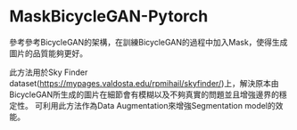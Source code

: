 # MaskBicycleGAN-Pytorch
參考參考BicycleGAN的架構，在訓練BicycleGAN的過程中加入Mask，使得生成圖片的品質能夠更好。

此方法用於Sky Finder dataset(https://mypages.valdosta.edu/rpmihail/skyfinder/)上，解決原本由BicycleGAN所生成的圖片在細節會有模糊以及不夠真實的問題並且增強邊界的穩定性。
可利用此方法作為Data Augmentation來增強Segmentation model的效能。
